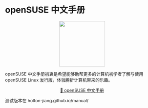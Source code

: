 # openSUSE 中文手册

<p align="center">
<img src="[open](https://holton-jiang.github.io/cn-manual/openSUSE-Light.png)" height="150">
</p>
openSUSE 中文手册初衷是希望能够助帮更多的计算机初学者了解与使用 openSUSE Linux 发行版，体验腾折计算机带来的乐趣。
<p align="center">
 <a href="https://holton-jiang.github.io/cn-manual/">📜 openSUSE 中文手册</a>
</p>
测试版本在 holton-jiang.github.io/manual/

<!-- readme: collaborators,contributors -start -->
<!-- readme: collaborators,contributors -end -->
